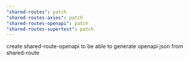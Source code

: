 ```yaml
---
"shared-routes": patch
"shared-routes-axios": patch
"shared-routes-openapi": patch
"shared-routes-supertest": patch
---
```


create shared-route-openapi to be able to generate openapi json from shared-route
